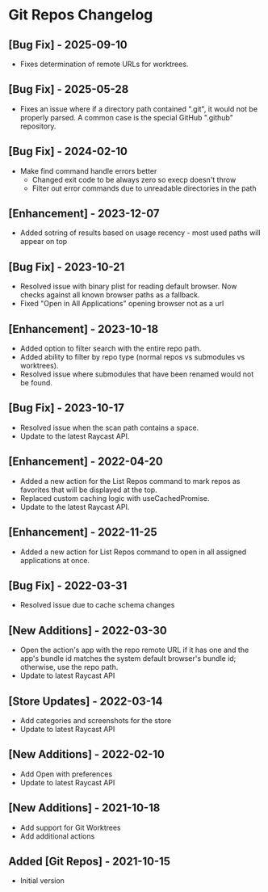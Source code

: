# Git Repos Changelog

## [Bug Fix] - 2025-09-10

- Fixes determination of remote URLs for worktrees.

## [Bug Fix] - 2025-05-28

- Fixes an issue where if a directory path contained ".git", it would not be properly parsed. A common case is the special GitHub ".github" repository.

## [Bug Fix] - 2024-02-10

- Make find command handle errors better
    - Changed exit code to be always zero so execp doesn't throw
    - Filter out error commands due to unreadable directories in the path

## [Enhancement] - 2023-12-07

- Added sotring of results based on usage recency - most used paths will appear on top

## [Bug Fix] - 2023-10-21

- Resolved issue with binary plist for reading default browser. Now checks against all known browser paths as a fallback.
- Fixed "Open in All Applications" opening browser not as a url

## [Enhancement] - 2023-10-18

- Added option to filter search with the entire repo path.
- Added ability to filter by repo type (normal repos vs submodules vs worktrees).
- Resolved issue where submodules that have been renamed would not be found.

## [Bug Fix] - 2023-10-17

- Resolved issue when the scan path contains a space.
- Update to the latest Raycast API.

## [Enhancement] - 2022-04-20

- Added a new action for the List Repos command to mark repos as favorites that will be displayed at the top.
- Replaced custom caching logic with useCachedPromise.
- Update to the latest Raycast API.

## [Enhancement] - 2022-11-25

- Added a new action for List Repos command to open in all assigned applications at once.

## [Bug Fix] - 2022-03-31
- Resolved issue due to cache schema changes

## [New Additions] - 2022-03-30
- Open the action's app with the repo remote URL if it has one and the app's bundle id matches the system default browser's bundle id; otherwise, use the repo path.
- Update to latest Raycast API

## [Store Updates] - 2022-03-14
- Add categories and screenshots for the store
- Update to latest Raycast API

## [New Additions] - 2022-02-10
- Add Open with preferences
- Update to latest Raycast API

## [New Additions] - 2021-10-18
- Add support for Git Worktrees
- Add additional actions

## Added [Git Repos] - 2021-10-15
- Initial version
